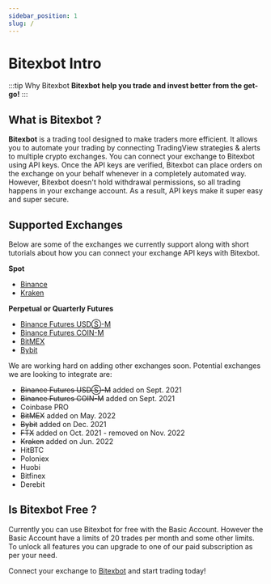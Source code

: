 ```yaml
---
sidebar_position: 1
slug: /
---
```


# Bitexbot Intro

:::tip Why Bitexbot
**Bitexbot help you trade and invest better from the get-go!**
:::

## What is Bitexbot ?

**Bitexbot** is a trading tool designed to make traders more efficient. It allows you to automate your trading by connecting TradingView strategies & alerts to multiple crypto exchanges. You can connect your exchange to Bitexbot using API keys. Once the API keys are verified, Bitexbot can place orders on the exchange on your behalf whenever in a completely automated way. However, Bitexbot doesn't hold withdrawal permissions, so all trading happens in your exchange account. As a result, API keys make it super easy and super secure.

## Supported Exchanges

Below are some of the exchanges we currently support along with short tutorials about how you can connect your exchange API keys with Bitexbot.

**Spot**
- [Binance](/exchange/binance)
- [Kraken](/exchange/kraken)

**Perpetual or Quarterly Futures**
- [Binance Futures USDⓈ-M](/exchange/binance)
- [Binance Futures COIN-M](/exchange/binance)
- [BitMEX](/exchange/bitmex)
- [Bybit](/exchange/bybit)

We are working hard on adding other exchanges soon. Potential exchanges we are looking to integrate are:
- ~~Binance Futures USDⓈ-M~~ added on Sept. 2021
- ~~Binance Futures COIN-M~~ added on Sept. 2021
- Coinbase PRO
- ~~BitMEX~~ added on May. 2022
- ~~Bybit~~ added on Dec. 2021
- ~~FTX~~ added on Oct. 2021 - removed on Nov. 2022
- ~~Kraken~~ added on Jun. 2022
- HitBTC
- Poloniex
- Huobi
- Bitfinex
- Derebit

## Is Bitexbot Free ?

Currently you can use Bitexbot for free with the Basic Account. However the Basic Account have a limits of 20 trades per month and some other limits. To unlock all features you can upgrade to one of our paid subscription as per your need.

Connect your exchange to [Bitexbot](https://www.bitexbot.org) and start trading today!